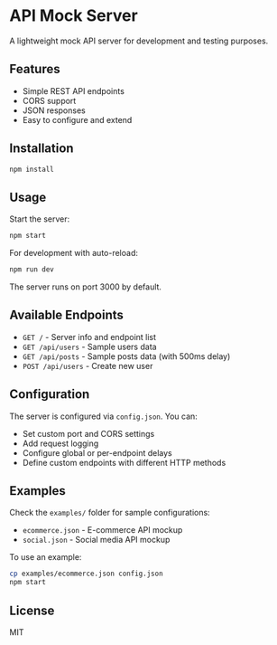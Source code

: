 # API Mock Server

A lightweight mock API server for development and testing purposes.

## Features

- Simple REST API endpoints
- CORS support
- JSON responses
- Easy to configure and extend

## Installation

```bash
npm install
```

## Usage

Start the server:

```bash
npm start
```

For development with auto-reload:

```bash
npm run dev
```

The server runs on port 3000 by default.

## Available Endpoints

- `GET /` - Server info and endpoint list
- `GET /api/users` - Sample users data
- `GET /api/posts` - Sample posts data (with 500ms delay)
- `POST /api/users` - Create new user

## Configuration

The server is configured via `config.json`. You can:

- Set custom port and CORS settings
- Add request logging
- Configure global or per-endpoint delays
- Define custom endpoints with different HTTP methods

## Examples

Check the `examples/` folder for sample configurations:

- `ecommerce.json` - E-commerce API mockup
- `social.json` - Social media API mockup

To use an example:

```bash
cp examples/ecommerce.json config.json
npm start
```

## License

MIT